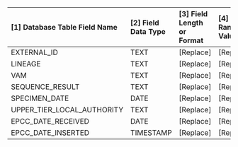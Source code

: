 |[1] Database Table Field Name |[2] Field Data Type |[3] Field Length or Format |[4] Range of Values |[5] Constraints |[6] Representation of Missing Data |[7] Field Description |[8] Sensitive Field |[9] Identifiable Field |[10] Field_Group |[11] Notes |
|:-----------------------------|:-------------------|:--------------------------|:-------------------|:---------------|:----------------------------------|:---------------------|:-------------------|:----------------------|:----------------|:----------|
|EXTERNAL_ID                   |TEXT                |[Replace]                  |[Replace]           |[Replace]       |[Replace]                          |[Replace]             |[Replace]           |[Replace]              |[Replace]        |[Replace]  |
|LINEAGE                       |TEXT                |[Replace]                  |[Replace]           |[Replace]       |[Replace]                          |[Replace]             |[Replace]           |[Replace]              |[Replace]        |[Replace]  |
|VAM                           |TEXT                |[Replace]                  |[Replace]           |[Replace]       |[Replace]                          |[Replace]             |[Replace]           |[Replace]              |[Replace]        |[Replace]  |
|SEQUENCE_RESULT               |TEXT                |[Replace]                  |[Replace]           |[Replace]       |[Replace]                          |[Replace]             |[Replace]           |[Replace]              |[Replace]        |[Replace]  |
|SPECIMEN_DATE                 |DATE                |[Replace]                  |[Replace]           |[Replace]       |[Replace]                          |[Replace]             |[Replace]           |[Replace]              |[Replace]        |[Replace]  |
|UPPER_TIER_LOCAL_AUTHORITY    |TEXT                |[Replace]                  |[Replace]           |[Replace]       |[Replace]                          |[Replace]             |[Replace]           |[Replace]              |[Replace]        |[Replace]  |
|EPCC_DATE_RECEIVED            |DATE                |[Replace]                  |[Replace]           |[Replace]       |[Replace]                          |[Replace]             |[Replace]           |[Replace]              |[Replace]        |[Replace]  |
|EPCC_DATE_INSERTED            |TIMESTAMP           |[Replace]                  |[Replace]           |[Replace]       |[Replace]                          |[Replace]             |[Replace]           |[Replace]              |[Replace]        |[Replace]  |
